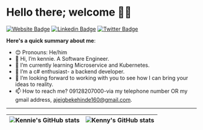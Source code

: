 

# Hello there; welcome 👋🏾

 [![Website Badge](https://img.shields.io/badge/-donkennie.com-000000?style=for-the-badge&logo=Google-Chrome&logoColor=white&link=https://hashnode.com/@Donkennie)](https://hashnode.com/@Donkennie) [![Linkedin Badge](https://img.shields.io/badge/-donkennie-blue?style=for-the-badge&logo=Linkedin&logoColor=white&link=https://www.linkedin.com/in/kehinde-timothy-ajeigbe-52a636219)](https://www.linkedin.com/in/kehinde-timothy-ajeigbe-52a636219) [![Twitter Badge](https://img.shields.io/badge/-@donkennie-1ca0f1?style=for-the-badge&logo=twitter&logoColor=white&link=https://twitter.com/donnie_kennie)](https://twitter.com/donnie_kennie)


**Here's a quick summary about me**:

- 😊 Pronouns: He/him
- 👋 Hi, I’m kennie. A Software Engineer.
- 👀 I’m currently learning Microservice and Kubernetes.
- 🌱 I’m a c# enthusiast- a backend developer. 
- 💞️ I’m looking forward to working with you to see how I can bring your ideas to reality.
- 📫 How to reach me? 09128207000-via my telephone number OR my gmail address, ajeigbekehinde160@gmail.com.

---

| <img align="center" src="https://github-readme-stats.vercel.app/api?username=donkennie&show_icons=true&include_all_commits=true&hide_border=true" alt="Kennie's GitHub stats" /> | <img align="center" src="https://github-readme-stats.vercel.app/api/top-langs/?username=donkennie&langs_count=8&layout=compact&hide_border=true" alt="Kenny's GitHub stats" /> |
| ------------- | ------------- |
